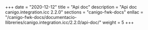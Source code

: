 +++
date        = "2020-12-12"
title       = "Api doc"
description = "Api doc canigo.integration.icc 2.2.0"
sections    = "canigo-fwk-docs"
enllac		= "/canigo-fwk-docs/documentacio-llibreries/canigo.integration.icc/2.2.0/api-doc/"
weight		= 5
+++
